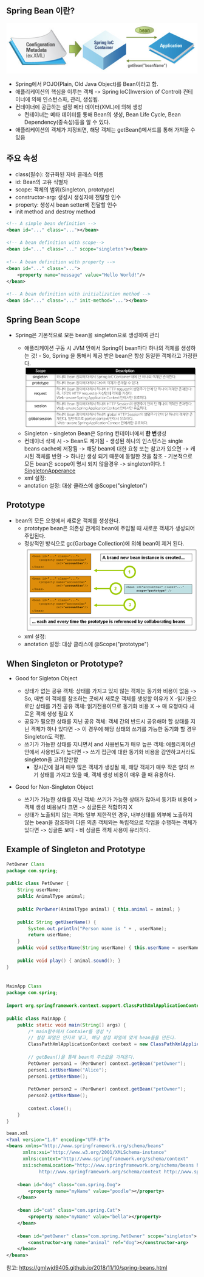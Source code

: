 ## Spring Bean 이란?

![Bean의애플리케이션화과정](images/Bean%EC%9D%98%EC%95%A0%ED%94%8C%EB%A6%AC%EC%BC%80%EC%9D%B4%EC%85%98%ED%99%94%EA%B3%BC%EC%A0%95.png)

- Spring에서 POJO(Plain, Old Java Object)를 Bean이라고 함.
- 애플리케이션의 핵심을 이루는 객체 -> Spring loC(Inversion of Control) 컨테이너에 의해 인스턴스화, 관리, 생성됨.
- 컨테이너에 공급하는 설정 메타 데이터(XML)에 의해 생성
  - 컨테이너는 메타 데이터를 통해 Bean의 생성, Bean Life Cycle, Bean Dependency(종속성)등을 알 수 있다.
- 애플리케이션의 객체가 지정되면, 해당 객체는 getBean()메서드를 통해 가져올 수 있음

## 주요 속성

- class(필수): 정규화된 자바 클래스 이름
- id: Bean의 고유 식별자
- scope: 객체의 범위(Singleton, prototype)
- constructor-arg: 생성시 생성자에 전달할 인수
- property: 생성시 bean setter에 전달할 인수
- init method and destroy method

```xml
<!-- A simple bean definition -->
<bean id="..." class="..."></bean>

<!-- A bean definition with scope-->
<bean id="..." class="..." scope="singleton"></bean>

<!-- A bean definition with property -->
<bean id="..." class="...">
	<property name="message" value="Hello World!"/>
</bean>

<!-- A bean definition with initialization method -->
<bean id="..." class="..." init-method="..."></bean>

```

## Spring Bean Scope

- Spring은 기본적으로 모든 bean을 singleton으로 생성하여 관리

  - 애플리케이션 구동 시 JVM 안에서 Spring이 bean마다 하나의 객체를 생성하는 것! - So, Spring 을 통해서 제공 받은 bean은 항상 동일한 객체라고 가정한다.
    ![Scope](images/Scope.png)
  - Singleton - singleton Bean은 Spring 컨테이너에서 **한 번**생성
  - 컨테이너 삭제 시 -> Bean도 제거됨 - 생성된 하나의 인스턴스는 single beans cache에 저장됨 -> 해당 bean에 대한 요청 또는 참고가 있으면 -> 캐시된 객체를 반환 -> 하나만 생성 되기 때문에 동일한 것을 참조 - 기본적으로 모든 bean은 scope이 명시 되지 않을경우 -> singleton이다.
    ! [SingletonApperance](images/SingletonApperance.png)
  - xml 설정: <bean id ="..." class="..." scope="singleton"></bean>
  - anotation 설정: 대상 클라스에 @Scope("singleton")

## Prototype

- bean의 모든 요청에서 새로운 객체를 생성한다.
  - prototype bean은 의존성 관계의 bean에 주입될 때 새로운 객체가 생성되어 주입된다.
  - 정상적인 방식으로 gc(Garbage Collection)에 의해 bean이 제거 된다.
    ![PrototypeApperance](images/PrototypeApperance.png)
  - xml 설정: <bean id ="..." class="..." scope="prototype"></bean>
  - anotation 설정: 대상 클라스에 @Scope("prototype")

## When Singleton or Prototype?

- Good for Sigleton Object

  - 상태가 없는 공유 객체: 상태를 가지고 있지 않는 객체는 동기화 비용이 없음 -> So, 매번 이 객체를 참조하는 곳에서 새로운 객체를 생성할 이유가 X -읽기용으로만 상태를 가진 공유 객체: 읽기전용이므로 동기화 비용 X -> 매 요청마다 새로운 객체 생성 필요 X
  - 공유가 필요한 상태를 지닌 공유 객체: 객체 간의 반드시 공유해야 할 상태를 지닌 객체가 하나 있다면 -> 이 경우에 해당 상태의 쓰기를 가능한 동기화 할 경우 Singleton도 적합.
  - 쓰기가 가능한 상태를 지니면서 and 사용빈도가 매우 높은 객체: 애플리케이션 안에서 사용빈도가 높다면 -> 쓰기 접근에 대한 동기화 비용을 감안하고서라도 singleton을 고려할만함
    - 장시간에 걸쳐 매우 많은 객체가 생성될 때, 해당 객체가 매우 작은 양의 쓰기 상태를 가지고 있을 때, 객체 생성 비용이 매우 클 때 유용하다.

- Good for Non-Singleton Object
  - 쓰기가 가능한 상태를 지닌 객체: 쓰기가 가능한 상태가 많아서 동기화 비용이 > 객체 생성 비용보다 크면 -> 싱글톤은 적합하지 X
  - 상태가 노출되지 않는 객체: 일부 제한적인 경우, 내부상태를 외부에 노출하지 않는 bean을 참조하여 다른 의존 객체와는 독립적으로 작업을 수행하는 객체가 있다면 -> 싱글톤 보다 - 비 싱글톤 객체 사용이 유리하다.

## Example of Singleton and Prototype

```java
PetOwner Class
package com.spring;

public class PetOwner {
    String userName;
    public AnimalType animal;

    public PerOwner(AnimalType animal) { this.animal = animal; }

    public String getUserName() {
        System.out.println("Person name is " + , userName);
        return userName;
    }
    public void setUserName(String userName) { this.userName = userName; }

    public void play() { animal.sound(); }
}


MainApp Class
package com.spring;

import org.springframework.context.support.ClassPathXmlApplicationContext;

public class MainApp {
    public static void main(String[] args) {
        /* main함수에서 Contaier를 생성 */
        // 설정 파일은 인자로 넣고, 해당 설정 파일에 맞게 bean들을 만든다.
        ClassPathXmlApplicationContext context = new ClassPathXmlApplicationContext("com/spring/beans/bean.xml");

        // getBean()을 통해 bean의 주소값을 가져온다.
        PetOwner person1 = (PerOwner) context.getBean("petOwner");
        person1.setUserName("Alice");
        person1.getUserName();

        PetOwner person2 = (PerOwner) context.getBean("petOwner");
        person2.getUserName();

        context.close();
    }
}
```

```xml
bean.xml
<?xml version="1.0" encoding="UTF-8"?>
<beans xmlns="http://www.springframework.org/schema/beans"
      xmlns:xsi="http://www.w3.org/2001/XMLSchema-instance"
      xmlns:context="http://www.springframework.org/schema/context"
      xsi:schemaLocation="http://www.springframework.org/schema/beans http://www.springframework.org/schema/beans/spring-beans.xsd
            http://www.springframework.org/schema/context http://www.springframework.org/schema/context/spring-context-3.2.xsd">

    <bean id="dog" class="com.spring.Dog">
        <property name="myName" value="poodle"></property>
    </bean>

    <bean id="cat" class="com.spring.Cat">
        <property name="myName" value="bella"></property>
    </bean>

    <bean id="petOwner" class="com.spring.PetOwner" scope="singleton">
        <constructor-arg name="animal" ref="dog"></constructor-arg>
    </bean>
</beans>
```

참고: https://gmlwjd9405.github.io/2018/11/10/spring-beans.html
